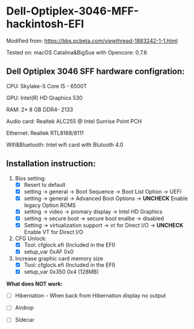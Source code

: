 # Dell-Optiplex-3046-MFF-hackintosh-EFI

Modified from: https://bbs.pcbeta.com/viewthread-1883242-1-1.html

Tested on: macOS Catalina&BigSue with Opencore: 0.7.6

## Dell Optiplex 3046 SFF hardware configration:

CPU: Skylake-S Core I5 - 6500T

GPU: Intel(R) HD Graphics 530

RAM: 2* 8 GB DDR4- 2133

Audio card: Realtek ALC255 @ Intel Sunrise Point PCH

Ethernet: Realtek RTL8168/8111

Wifi&Bluetooth: Intel wifi card with Blutooth 4.0



## Installation instruction:

1. Bios setting:
   - [x] Resert to default
   - [x] setting -> general -> Boot Sequence -> Boot List Option -> UEFI
   - [x] setting -> general -> Advanced Boot Options -> **UNCHECK** Enable legacy Option ROMS
   - [x] setting -> video -> promary display -> Intel HD Graphics
   - [x] setting -> secure boot -> secure boot enalbe -> disabled
   - [x] Setting -> virtualization support -> vt for Direct I/O -> **UNCHECK** Enable VT for Direct I/O
2. CFG  Unlock:
   - [x] Tool: cfglock.efi (Included in the EFI)
   - [x] setup_var 0xAF 0x0
3. Increase graphic card memory size
   - [x] Tool: cfglock.efi (Included in the EFI)
   - [x] setup_var 0x350 0x4  (128MB)

**What does NOT work:**

- [ ] Hibernation - When back from Hibernation display no output
- [ ] Airdrop
- [ ] Sidecar

